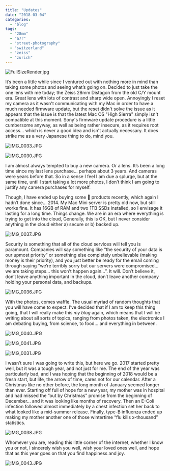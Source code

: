```yaml
---
title: "Updates"
date: "2018-03-04"
categories: 
  - "blog"
tags: 
  - "28mm"
  - "a7r"
  - "street-photography"
  - "switzerland"
  - "zeiss"
  - "zurich"
---
```


![FullSizeRender.jpg](/assets/images/f8de9-fullsizerender.jpg)

It’s been a little while since I ventured out with nothing more in mind than taking some photos and seeing what’s going on. Decided to just take the one lens with me today; the Zeiss 28mm Distagon from the old C/Y mount era. Great lens with lots of contrast and sharp wide open. Annoyingly I reset my camera as it wasn't communicating with my Mac in order to have a much needed firmware update, but the reset didn't solve the issue as it appears that the issue is that the latest Mac OS "High Sierra" simply isn't compatible at this moment. Sony's firmware update procedure is a little cumbersome anyway, as well as being rather insecure, as it requires root access... which is never a good idea and isn't actually necessary. It does strike me as a very Japanese thing to do, mind you.

![IMG_0033.JPG](/assets/images/2d5b6-img_0033.jpg)

![IMG_0030.JPG](/assets/images/82099-img_0030.jpg)

I am almost always tempted to buy a new camera. Or a lens. It’s been a long time since my last lens purchase... perhaps about 3 years. And cameras were years before that. So in a sense I feel I am due a splurge, but at the same time, until I start taking a lot more photos, I don’t think I am going to justify any camera purchases for myself. 

Though, I have ended up buying some  products recently, which again I hadn’t done since... 2014. My Mac Mini server is pretty old now, but still works fine. It has 16GB of RAM and two 1TB SSDs installed, so I envisage it lasting for a long time. Things change. We are in an era where everything is trying to get into the cloud, Generally, this is OK, but I never consider anything in the cloud either a) secure or b) backed up.  

![IMG_0037.JPG](/assets/images/b7cb0-img_0037.jpg)

Security is something that all of the cloud services will tell you is paramount. Companies will say something like “the security of your data is our upmost priority” or something else completely unbelievable (making money is their priority), and you just better be ready for the email coming through saying “we’re terribly sorry but our servers were compromised... we are taking steps... this won’t happen again...”. It will. Don’t believe it, don’t leave anything important in the cloud, don’t leave another company holding your personal data, and backups. 

![IMG_0036.JPG](/assets/images/93469-img_0036.jpg)

With the photos, comes waffle. The usual myriad of random thoughts that you will have come to expect. I’ve decided that if I am to keep this thing going, that I will really make this _my blog_ again, which means that I will be writing about all sorts of topics, ranging from photos taken, the electronics I am debating buying, from science, to food... and everything in between. 

![IMG_0040.JPG](/assets/images/b50c7-img_0040.jpg)

![IMG_0041.JPG](/assets/images/e8ea7-img_0041.jpg)

![IMG_0031.JPG](/assets/images/e52f6-img_0031.jpg)

I wasn’t sure I was going to write this, but here we go. 2017 started pretty well, but it was a tough year, and not just for me. The end of the year was particularly bad, and I was hoping that the beginning of 2018 would be a fresh start, but life, the arrow of time, cares not for our calendar. After a Christmas like no other before, the long month of January seemed longer than ever. Starting off full of hope for a new year, my mother was in hospital and had missed the “out by Christmas” promise from the beginning of December... and it was looking like months of recovery. Then an E-Coli infection followed almost immediately by a chest infection set her back to what looked like a mid-summer release. Finally, type-B influenza ended up making my mother another one of those wintertime “flu kills x-thousand” statistics.

![IMG_0038.JPG](/assets/images/95ca1-img_0038.jpg)

Whomever you are, reading this little corner of the internet, whether I know you or not, I sincerely wish you well, wish your loved ones well, and hope that as this year goes on that you find happiness and joy.

![IMG_0043.JPG](/assets/images/a173a-img_0043.jpg)
